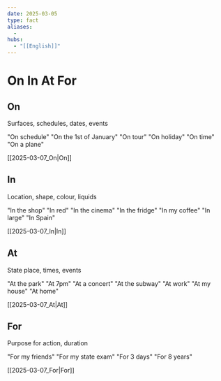 ```yaml
---
date: 2025-03-05
type: fact
aliases:
  -
hubs:
  - "[[English]]"
---
```


# On In At For


## On

Surfaces, schedules, dates, events

"On schedule"
"On the 1st of January"
"On tour"
"On holiday"
"On time"
"On a plane"

[[2025-03-07_On|On]]


## In

Location, shape, colour, liquids

"In the shop"
"In red"
"In the cinema"
"In the fridge"
"In my coffee"
"In large"
"In Spain"

[[2025-03-07_In|In]]


## At

State place, times, events

"At the park"
"At 7pm"
"At a concert"
"At the subway"
"At work"
"At my house"
"At home"

[[2025-03-07_At|At]]


## For

Purpose for action, duration

"For my friends"
"For my state exam"
"For 3 days"
"For 8 years"

[[2025-03-07_For|For]]
